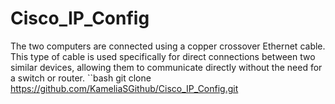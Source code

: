 # Cisco_IP_Config
The two computers are connected using a copper crossover Ethernet cable. This type of cable is used specifically for direct connections between two similar devices, allowing them to communicate directly without the need for a switch or router.
``bash
 git clone https://github.com/KameliaSGithub/Cisco_IP_Config.git
